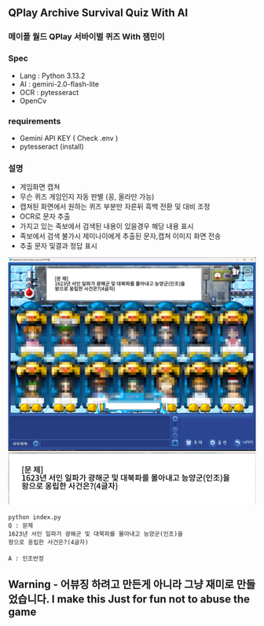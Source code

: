 ## QPlay Archive Survival Quiz With AI

### 메이플 월드 QPlay 서바이벌 퀴즈 With 잼민이

### Spec

- Lang : Python 3.13.2
- AI : gemini-2.0-flash-lite
- OCR : pytesseract
- OpenCv

### requirements

- Gemini API KEY ( Check .env )
- pytesseract (install)

### 설명

- 게임화면 캡쳐
- 무슨 퀴즈 게임인지 자동 판별 (꽁, 올라만 가능)
- 캡쳐된 화면에서 원하는 퀴즈 부분만 자른뒤 흑백 전환 및 대비 조정
- OCR로 문자 추출
- 가지고 있는 족보에서 검색된 내용이 있을경우 해당 내용 표시
- 족보에서 검색 불가시 제미나이에게 추출된 문자,캡쳐 이미지 화면 전송
- 추출 문자 및결과 정답 표시

![img0.png](https://raw.githubusercontent.com/lomal788/Qplay-With-AI/master/img/img0.png)
![img1.png](https://raw.githubusercontent.com/lomal788/Qplay-With-AI/master/img/img1.png)

```
python index.py
Q : 문제
1623년 서인 일파가 광해군 및 대북파를 몰아내고 능양군(인조)을
왕으로 옹립한 사건은?(4글자)

A : 인조반정
```

## Warning - 어뷰징 하려고 만든게 아니라 그냥 재미로 만들었습니다. I make this Just for fun not to abuse the game
